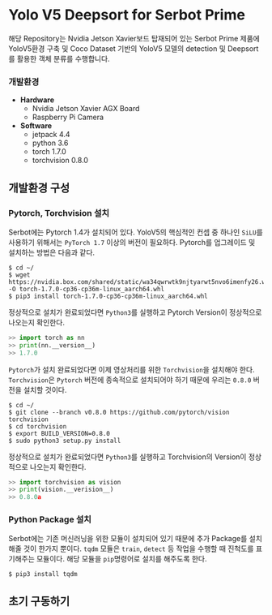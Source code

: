 # __Yolo V5 Deepsort for Serbot Prime__
해당 Repository는 Nvidia Jetson Xavier보드 탑재되어 있는 Serbot Prime 제품에 YoloV5환경 구축 및 Coco Dataset 기반의 YoloV5 모델의 detection 및 Deepsort를 활용한 객체 분류를 수행합니다.
### 개발환경
- __Hardware__
  - Nvidia Jetson Xavier AGX Board
  - Raspberry Pi Camera
- __Software__
  - jetpack 4.4
  - python 3.6
  - torch 1.7.0
  - torchvision 0.8.0

## __개발환경 구성__
### Pytorch, Torchvision 설치
Serbot에는 Pytorch 1.4가 설치되어 있다. YoloV5의 핵심적인 컨셉 중 하나인 `SiLU`를 사용하기 위해서는 `PyTorch 1.7` 이상의 버전이 필요하다. Pytorch를 업그레이드 및 설치하는 방법은 다음과 같다.
```shell
$ cd ~/
$ wget https://nvidia.box.com/shared/static/wa34qwrwtk9njtyarwt5nvo6imenfy26.whl -O torch-1.7.0-cp36-cp36m-linux_aarch64.whl
$ pip3 install torch-1.7.0-cp36-cp36m-linux_aarch64.whl
```
정상적으로 설치가 완료되었다면 `Python3`를 실행하고 Pytorch Version이 정상적으로 나오는지 확인한다.

```python
>> import torch as nn
>> print(nn.__version__)
>> 1.7.0
```
`Pytorch`가 설치 완료되었다면 이제 영상처리를 위한 `Torchvision`을 설치해야 한다. `Torchvision`은 `Pytorch` 버전에 종속적으로 설치되어야 하기 때문에 우리는 `0.8.0` 버전을 설치할 것이다.

```shell
$ cd ~/
$ git clone --branch v0.8.0 https://github.com/pytorch/vision torchvision
$ cd torchvision
$ export BUILD_VERSION=0.8.0
$ sudo python3 setup.py install
```

정상적으로 설치가 완료되었다면 `Python3`를 실행하고 Torchvision의 Version이 정상적으로 나오는지 확인한다.
```python
>> import torchvision as vision
>> print(vision.__verision__)
>> 0.8.0a
```

### Python Package 설치
Serbot에는 기존 머신러닝을 위한 모듈이 설치되어 있기 때문에 추가 Package를 설치해줄 것이 한가지 뿐이다. `tqdm` 모듈은 `train`, `detect` 등 작업을 수행할 때 진척도를 표기해주는 모듈이다. 해당 모듈을 `pip`명령어로 설치를 해주도록 한다.

```shell
$ pip3 install tqdm
```

## __초기 구동하기__